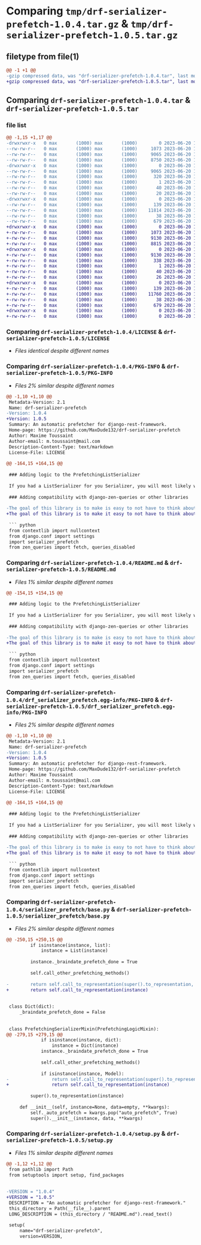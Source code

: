 # Comparing `tmp/drf-serializer-prefetch-1.0.4.tar.gz` & `tmp/drf-serializer-prefetch-1.0.5.tar.gz`

## filetype from file(1)

```diff
@@ -1 +1 @@
-gzip compressed data, was "drf-serializer-prefetch-1.0.4.tar", last modified: Tue Jun 20 15:55:52 2023, max compression
+gzip compressed data, was "drf-serializer-prefetch-1.0.5.tar", last modified: Tue Jun 20 17:10:20 2023, max compression
```

## Comparing `drf-serializer-prefetch-1.0.4.tar` & `drf-serializer-prefetch-1.0.5.tar`

### file list

```diff
@@ -1,15 +1,17 @@
-drwxrwxr-x   0 max       (1000) max       (1000)        0 2023-06-20 15:55:52.208086 drf-serializer-prefetch-1.0.4/
--rw-rw-r--   0 max       (1000) max       (1000)     1073 2023-06-20 13:02:29.000000 drf-serializer-prefetch-1.0.4/LICENSE
--rw-rw-r--   0 max       (1000) max       (1000)     9065 2023-06-20 15:55:52.208086 drf-serializer-prefetch-1.0.4/PKG-INFO
--rw-rw-r--   0 max       (1000) max       (1000)     8750 2023-06-20 15:49:10.000000 drf-serializer-prefetch-1.0.4/README.md
-drwxrwxr-x   0 max       (1000) max       (1000)        0 2023-06-20 15:55:52.208086 drf-serializer-prefetch-1.0.4/drf_serializer_prefetch.egg-info/
--rw-rw-r--   0 max       (1000) max       (1000)     9065 2023-06-20 15:55:52.000000 drf-serializer-prefetch-1.0.4/drf_serializer_prefetch.egg-info/PKG-INFO
--rw-rw-r--   0 max       (1000) max       (1000)      320 2023-06-20 15:55:52.000000 drf-serializer-prefetch-1.0.4/drf_serializer_prefetch.egg-info/SOURCES.txt
--rw-rw-r--   0 max       (1000) max       (1000)        1 2023-06-20 15:55:52.000000 drf-serializer-prefetch-1.0.4/drf_serializer_prefetch.egg-info/dependency_links.txt
--rw-rw-r--   0 max       (1000) max       (1000)       40 2023-06-20 15:55:52.000000 drf-serializer-prefetch-1.0.4/drf_serializer_prefetch.egg-info/requires.txt
--rw-rw-r--   0 max       (1000) max       (1000)       20 2023-06-20 15:55:52.000000 drf-serializer-prefetch-1.0.4/drf_serializer_prefetch.egg-info/top_level.txt
-drwxrwxr-x   0 max       (1000) max       (1000)        0 2023-06-20 15:55:52.208086 drf-serializer-prefetch-1.0.4/serializer_prefetch/
--rw-rw-r--   0 max       (1000) max       (1000)      139 2023-06-20 14:41:43.000000 drf-serializer-prefetch-1.0.4/serializer_prefetch/__init__.py
--rw-rw-r--   0 max       (1000) max       (1000)    11814 2023-06-20 14:27:16.000000 drf-serializer-prefetch-1.0.4/serializer_prefetch/base.py
--rw-rw-r--   0 max       (1000) max       (1000)       38 2023-06-20 15:55:52.208086 drf-serializer-prefetch-1.0.4/setup.cfg
--rw-rw-r--   0 max       (1000) max       (1000)      679 2023-06-20 15:55:48.000000 drf-serializer-prefetch-1.0.4/setup.py
+drwxrwxr-x   0 max       (1000) max       (1000)        0 2023-06-20 17:10:20.837336 drf-serializer-prefetch-1.0.5/
+-rw-rw-r--   0 max       (1000) max       (1000)     1073 2023-06-20 13:02:29.000000 drf-serializer-prefetch-1.0.5/LICENSE
+-rw-rw-r--   0 max       (1000) max       (1000)     9130 2023-06-20 17:10:20.837336 drf-serializer-prefetch-1.0.5/PKG-INFO
+-rw-rw-r--   0 max       (1000) max       (1000)     8815 2023-06-20 16:22:03.000000 drf-serializer-prefetch-1.0.5/README.md
+drwxrwxr-x   0 max       (1000) max       (1000)        0 2023-06-20 17:10:20.833336 drf-serializer-prefetch-1.0.5/drf_serializer_prefetch.egg-info/
+-rw-rw-r--   0 max       (1000) max       (1000)     9130 2023-06-20 17:10:20.000000 drf-serializer-prefetch-1.0.5/drf_serializer_prefetch.egg-info/PKG-INFO
+-rw-rw-r--   0 max       (1000) max       (1000)      338 2023-06-20 17:10:20.000000 drf-serializer-prefetch-1.0.5/drf_serializer_prefetch.egg-info/SOURCES.txt
+-rw-rw-r--   0 max       (1000) max       (1000)        1 2023-06-20 17:10:20.000000 drf-serializer-prefetch-1.0.5/drf_serializer_prefetch.egg-info/dependency_links.txt
+-rw-rw-r--   0 max       (1000) max       (1000)       40 2023-06-20 17:10:20.000000 drf-serializer-prefetch-1.0.5/drf_serializer_prefetch.egg-info/requires.txt
+-rw-rw-r--   0 max       (1000) max       (1000)       26 2023-06-20 17:10:20.000000 drf-serializer-prefetch-1.0.5/drf_serializer_prefetch.egg-info/top_level.txt
+drwxrwxr-x   0 max       (1000) max       (1000)        0 2023-06-20 17:10:20.833336 drf-serializer-prefetch-1.0.5/serializer_prefetch/
+-rw-rw-r--   0 max       (1000) max       (1000)      139 2023-06-20 14:41:43.000000 drf-serializer-prefetch-1.0.5/serializer_prefetch/__init__.py
+-rw-rw-r--   0 max       (1000) max       (1000)    11760 2023-06-20 17:09:35.000000 drf-serializer-prefetch-1.0.5/serializer_prefetch/base.py
+-rw-rw-r--   0 max       (1000) max       (1000)       38 2023-06-20 17:10:20.837336 drf-serializer-prefetch-1.0.5/setup.cfg
+-rw-rw-r--   0 max       (1000) max       (1000)      679 2023-06-20 17:10:19.000000 drf-serializer-prefetch-1.0.5/setup.py
+drwxrwxr-x   0 max       (1000) max       (1000)        0 2023-06-20 17:10:20.833336 drf-serializer-prefetch-1.0.5/tests/
+-rw-rw-r--   0 max       (1000) max       (1000)        0 2023-06-20 15:59:03.000000 drf-serializer-prefetch-1.0.5/tests/__init__.py
```

### Comparing `drf-serializer-prefetch-1.0.4/LICENSE` & `drf-serializer-prefetch-1.0.5/LICENSE`

 * *Files identical despite different names*

### Comparing `drf-serializer-prefetch-1.0.4/PKG-INFO` & `drf-serializer-prefetch-1.0.5/PKG-INFO`

 * *Files 2% similar despite different names*

```diff
@@ -1,10 +1,10 @@
 Metadata-Version: 2.1
 Name: drf-serializer-prefetch
-Version: 1.0.4
+Version: 1.0.5
 Summary: An automatic prefetcher for django-rest-framework.
 Home-page: https://github.com/MaxDude132/drf-serializer-prefetch
 Author: Maxime Toussaint
 Author-email: m.toussaint@mail.com
 Description-Content-Type: text/markdown
 License-File: LICENSE
 
@@ -164,15 +164,15 @@
 
 ### Adding logic to the PrefetchingListSerializer
 
 If you had a ListSerializer for you Serializer, you will most likely want to keep its logic. This can be done by simply inheriting from `PrefetchingListSerializer` in that ListSerializer rather than inheriting from `serializers.ListSerializer`. Note that if you do not do this, but add the `PrefetchingSerializerMixin` to the main Serializer, you will get an error saying that the list_serializer_class must inherit from `PrefetchingListSerializer` to be used with the `PrefetchingSerializerMixin`. This is because the behaviour of the prefetching depends on it.
 
 ### Adding compatibility with django-zen-queries or other libraries
 
-The goal of this library is to make is easy to not have to think about prefetching. However, this comes with the potential danger of not thinking enough about prefetching. To avoid discovering issues only once in production, you can extend the `PrefetchingListSerializer` and `PrefetchingSerializerMixin` by defining a new mixin that will be inherited by both. In this mixin, you can override the `queryset_after_prefetch` and `call_to_representation` methods to add some behaviour right after the prefetching has been done on the queryset and right before or after calling `super().to_representation(instance)` on the serializer. For django-zen-queries, it looks something like this:
+The goal of this library is to make it easy to not have to think about prefetching. However, this comes with the potential danger of not thinking enough about prefetching. To avoid discovering issues only once in production, you can add django-zen-queries in the mix. To do so, simply extend the `PrefetchingListSerializer` and `PrefetchingSerializerMixin` by defining a new mixin that will be inherited by both. In this mixin, you can override the `queryset_after_prefetch` and `call_to_representation` methods to add some behaviour right after the prefetching has been done on the queryset and right before or after calling `super().to_representation(instance)` on the serializer respectively. For django-zen-queries, it looks something like this:
 
 ``` python
 from contextlib import nullcontext
 from django.conf import settings
 import serializer_prefetch
 from zen_queries import fetch, queries_disabled
```

### Comparing `drf-serializer-prefetch-1.0.4/README.md` & `drf-serializer-prefetch-1.0.5/README.md`

 * *Files 1% similar despite different names*

```diff
@@ -154,15 +154,15 @@
 
 ### Adding logic to the PrefetchingListSerializer
 
 If you had a ListSerializer for you Serializer, you will most likely want to keep its logic. This can be done by simply inheriting from `PrefetchingListSerializer` in that ListSerializer rather than inheriting from `serializers.ListSerializer`. Note that if you do not do this, but add the `PrefetchingSerializerMixin` to the main Serializer, you will get an error saying that the list_serializer_class must inherit from `PrefetchingListSerializer` to be used with the `PrefetchingSerializerMixin`. This is because the behaviour of the prefetching depends on it.
 
 ### Adding compatibility with django-zen-queries or other libraries
 
-The goal of this library is to make is easy to not have to think about prefetching. However, this comes with the potential danger of not thinking enough about prefetching. To avoid discovering issues only once in production, you can extend the `PrefetchingListSerializer` and `PrefetchingSerializerMixin` by defining a new mixin that will be inherited by both. In this mixin, you can override the `queryset_after_prefetch` and `call_to_representation` methods to add some behaviour right after the prefetching has been done on the queryset and right before or after calling `super().to_representation(instance)` on the serializer. For django-zen-queries, it looks something like this:
+The goal of this library is to make it easy to not have to think about prefetching. However, this comes with the potential danger of not thinking enough about prefetching. To avoid discovering issues only once in production, you can add django-zen-queries in the mix. To do so, simply extend the `PrefetchingListSerializer` and `PrefetchingSerializerMixin` by defining a new mixin that will be inherited by both. In this mixin, you can override the `queryset_after_prefetch` and `call_to_representation` methods to add some behaviour right after the prefetching has been done on the queryset and right before or after calling `super().to_representation(instance)` on the serializer respectively. For django-zen-queries, it looks something like this:
 
 ``` python
 from contextlib import nullcontext
 from django.conf import settings
 import serializer_prefetch
 from zen_queries import fetch, queries_disabled
```

### Comparing `drf-serializer-prefetch-1.0.4/drf_serializer_prefetch.egg-info/PKG-INFO` & `drf-serializer-prefetch-1.0.5/drf_serializer_prefetch.egg-info/PKG-INFO`

 * *Files 2% similar despite different names*

```diff
@@ -1,10 +1,10 @@
 Metadata-Version: 2.1
 Name: drf-serializer-prefetch
-Version: 1.0.4
+Version: 1.0.5
 Summary: An automatic prefetcher for django-rest-framework.
 Home-page: https://github.com/MaxDude132/drf-serializer-prefetch
 Author: Maxime Toussaint
 Author-email: m.toussaint@mail.com
 Description-Content-Type: text/markdown
 License-File: LICENSE
 
@@ -164,15 +164,15 @@
 
 ### Adding logic to the PrefetchingListSerializer
 
 If you had a ListSerializer for you Serializer, you will most likely want to keep its logic. This can be done by simply inheriting from `PrefetchingListSerializer` in that ListSerializer rather than inheriting from `serializers.ListSerializer`. Note that if you do not do this, but add the `PrefetchingSerializerMixin` to the main Serializer, you will get an error saying that the list_serializer_class must inherit from `PrefetchingListSerializer` to be used with the `PrefetchingSerializerMixin`. This is because the behaviour of the prefetching depends on it.
 
 ### Adding compatibility with django-zen-queries or other libraries
 
-The goal of this library is to make is easy to not have to think about prefetching. However, this comes with the potential danger of not thinking enough about prefetching. To avoid discovering issues only once in production, you can extend the `PrefetchingListSerializer` and `PrefetchingSerializerMixin` by defining a new mixin that will be inherited by both. In this mixin, you can override the `queryset_after_prefetch` and `call_to_representation` methods to add some behaviour right after the prefetching has been done on the queryset and right before or after calling `super().to_representation(instance)` on the serializer. For django-zen-queries, it looks something like this:
+The goal of this library is to make it easy to not have to think about prefetching. However, this comes with the potential danger of not thinking enough about prefetching. To avoid discovering issues only once in production, you can add django-zen-queries in the mix. To do so, simply extend the `PrefetchingListSerializer` and `PrefetchingSerializerMixin` by defining a new mixin that will be inherited by both. In this mixin, you can override the `queryset_after_prefetch` and `call_to_representation` methods to add some behaviour right after the prefetching has been done on the queryset and right before or after calling `super().to_representation(instance)` on the serializer respectively. For django-zen-queries, it looks something like this:
 
 ``` python
 from contextlib import nullcontext
 from django.conf import settings
 import serializer_prefetch
 from zen_queries import fetch, queries_disabled
```

### Comparing `drf-serializer-prefetch-1.0.4/serializer_prefetch/base.py` & `drf-serializer-prefetch-1.0.5/serializer_prefetch/base.py`

 * *Files 2% similar despite different names*

```diff
@@ -250,15 +250,15 @@
         if isinstance(instance, list):
             instance = List(instance)
 
         instance._braindate_prefetch_done = True
 
         self.call_other_prefetching_methods()
 
-        return self.call_to_representation(super().to_representation, instance)
+        return self.call_to_representation(instance)
 
 
 class Dict(dict):
     _braindate_prefetch_done = False
 
 
 class PrefetchingSerializerMixin(PrefetchingLogicMixin):
@@ -279,15 +279,15 @@
             if isinstance(instance, dict):
                 instance = Dict(instance)
             instance._braindate_prefetch_done = True
 
             self.call_other_prefetching_methods()
 
             if isinstance(instance, Model):
-                return self.call_to_representation(super().to_representation, instance)
+                return self.call_to_representation(instance)
 
         super().to_representation(instance)
 
     def __init__(self, instance=None, data=empty, **kwargs):
         self._auto_prefetch = kwargs.pop("auto_prefetch", True)
         super().__init__(instance, data, **kwargs)
```

### Comparing `drf-serializer-prefetch-1.0.4/setup.py` & `drf-serializer-prefetch-1.0.5/setup.py`

 * *Files 1% similar despite different names*

```diff
@@ -1,12 +1,12 @@
 from pathlib import Path
 from setuptools import setup, find_packages
 
 
-VERSION = "1.0.4"
+VERSION = "1.0.5"
 DESCRIPTION = "An automatic prefetcher for django-rest-framework."
 this_directory = Path(__file__).parent
 LONG_DESCRIPTION = (this_directory / "README.md").read_text()
 
 setup(
     name="drf-serializer-prefetch",
     version=VERSION,
```

